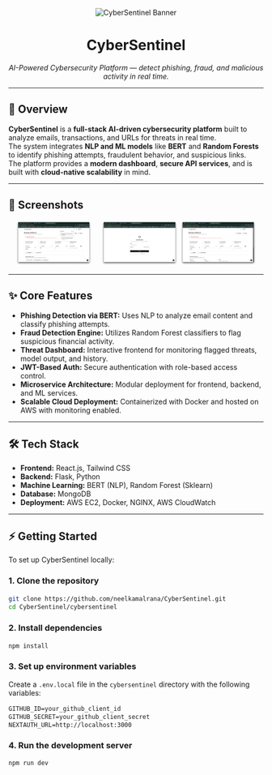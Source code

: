 <p align="center">
  <img src="https://capsule-render.vercel.app/api?type=waving&color=gradient&text=CyberSentinel&height=100" alt="CyberSentinel Banner"/>
</p>

<h1 align="center">CyberSentinel</h1>

<p align="center">
  <em>AI-Powered Cybersecurity Platform — detect phishing, fraud, and malicious activity in real time.</em>
</p>

---

## 🚀 Overview

**CyberSentinel** is a **full-stack AI-driven cybersecurity platform** built to analyze emails, transactions, and URLs for threats in real time.  
The system integrates **NLP and ML models** like **BERT** and **Random Forests** to identify phishing attempts, fraudulent behavior, and suspicious links.  
The platform provides a **modern dashboard**, **secure API services**, and is built with **cloud-native scalability** in mind.

---

## 📸 Screenshots

<p align="center">
  <img src="SnapShots/Dashboard.png" alt="Dashboard" width="30%"/> 
  <img src="SnapShots/Login.png" alt="Login" width="30%"/>
  <img src="SnapShots/ThreatReport.png" alt="ThreatReport" width="30%"/>
</p>

---

## ✨ Core Features

- **Phishing Detection via BERT:** Uses NLP to analyze email content and classify phishing attempts.
- **Fraud Detection Engine:** Utilizes Random Forest classifiers to flag suspicious financial activity.
- **Threat Dashboard:** Interactive frontend for monitoring flagged threats, model output, and history.
- **JWT-Based Auth:** Secure authentication with role-based access control.
- **Microservice Architecture:** Modular deployment for frontend, backend, and ML services.
- **Scalable Cloud Deployment:** Containerized with Docker and hosted on AWS with monitoring enabled.

---

## 🛠️ Tech Stack

- **Frontend:** React.js, Tailwind CSS  
- **Backend:** Flask, Python  
- **Machine Learning:** BERT (NLP), Random Forest (Sklearn)  
- **Database:** MongoDB  
- **Deployment:** AWS EC2, Docker, NGINX, AWS CloudWatch  

---

## ⚡ Getting Started

To set up CyberSentinel locally:

### 1. Clone the repository
```bash
git clone https://github.com/neelkamalrana/CyberSentinel.git
cd CyberSentinel/cybersentinel
```

### 2. Install dependencies
```bash
npm install
```

### 3. Set up environment variables
Create a `.env.local` file in the `cybersentinel` directory with the following variables:
```
GITHUB_ID=your_github_client_id
GITHUB_SECRET=your_github_client_secret
NEXTAUTH_URL=http://localhost:3000
```

### 4. Run the development server
```bash
npm run dev
```
